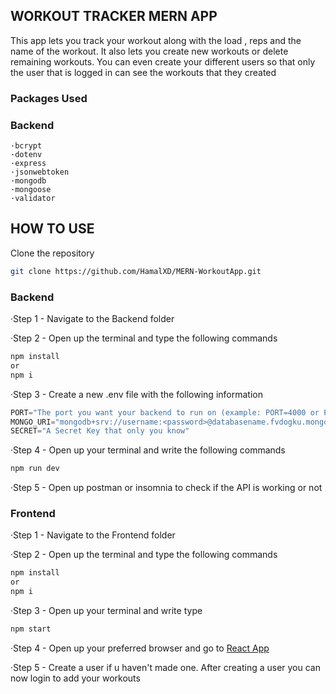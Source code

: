## WORKOUT TRACKER MERN APP
This app lets you track your workout along with the load , reps and the name of the workout. It also lets you create new workouts or delete remaining workouts. You can even create your different users so that only the user that is logged in can see the workouts that they created<br/>

### Packages Used
### Backend
    ·bcrypt
    ·dotenv
    ·express
    ·jsonwebtoken
    ·mongodb
    ·mongoose
    ·validator

## HOW TO USE

Clone the repository
```bash
git clone https://github.com/HamalXD/MERN-WorkoutApp.git
```

### Backend
·Step 1 - Navigate to the Backend folder

·Step 2 - Open up the terminal and type the following commands
```bash
npm install
or
npm i
```
·Step 3 - Create a new .env file with the following information
```javascript
PORT="The port you want your backend to run on (example: PORT=4000 or PORT= 4001)"
MONGO_URI="mongodb+srv://username:<password>@databasename.fvdogku.mongodb.net/?retryWrites=true&w=majority"
SECRET="A Secret Key that only you know"
```
·Step 4 - Open up your terminal and write the following commands
```bash
npm run dev
```
·Step 5 - Open up postman or insomnia to check if the API is working or not

### Frontend
·Step 1 - Navigate to the Frontend folder

·Step 2 - Open up the terminal and type the following commands
```bash
npm install
or
npm i
```
·Step 3 - Open up your terminal and write type
```bash
npm start
```
·Step 4 - Open up your preferred browser and go to [React App](http://localhost:3000/login)

·Step 5 - Create a user if u haven't made one. After creating a user you can now login to add your workouts
